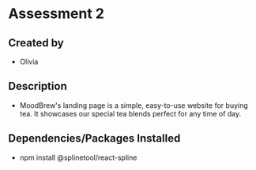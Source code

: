 # Assessment 2

## Created by

- Olivia

## Description

- MoodBrew's landing page is a simple, easy-to-use website for buying tea. It showcases our special tea blends perfect for any time of day.

## Dependencies/Packages Installed

- npm install @splinetool/react-spline
